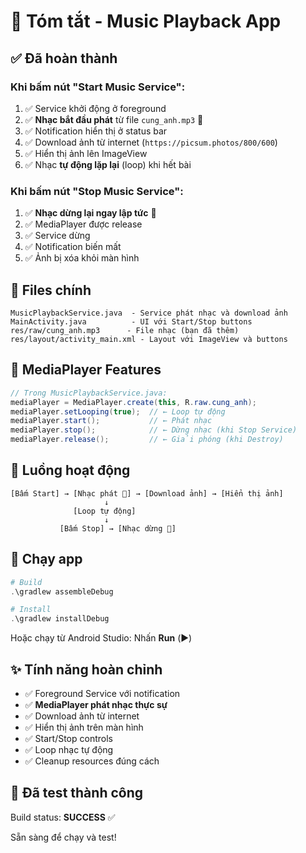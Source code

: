 # 🎵 Tóm tắt - Music Playback App

## ✅ Đã hoàn thành

### Khi bấm nút **"Start Music Service"**:
1. ✅ Service khởi động ở foreground
2. ✅ **Nhạc bắt đầu phát** từ file `cung_anh.mp3` 🎵
3. ✅ Notification hiển thị ở status bar
4. ✅ Download ảnh từ internet (`https://picsum.photos/800/600`)
5. ✅ Hiển thị ảnh lên ImageView
6. ✅ Nhạc **tự động lặp lại** (loop) khi hết bài

### Khi bấm nút **"Stop Music Service"**:
1. ✅ **Nhạc dừng lại ngay lập tức** 🛑
2. ✅ MediaPlayer được release
3. ✅ Service dừng
4. ✅ Notification biến mất
5. ✅ Ảnh bị xóa khỏi màn hình

## 📁 Files chính

```
MusicPlaybackService.java  - Service phát nhạc và download ảnh
MainActivity.java          - UI với Start/Stop buttons
res/raw/cung_anh.mp3      - File nhạc (bạn đã thêm)
res/layout/activity_main.xml - Layout với ImageView và buttons
```

## 🎵 MediaPlayer Features

```java
// Trong MusicPlaybackService.java:
mediaPlayer = MediaPlayer.create(this, R.raw.cung_anh);
mediaPlayer.setLooping(true);  // ← Loop tự động
mediaPlayer.start();           // ← Phát nhạc
mediaPlayer.stop();            // ← Dừng nhạc (khi Stop Service)
mediaPlayer.release();         // ← Giải phóng (khi Destroy)
```

## 🔄 Luồng hoạt động

```
[Bấm Start] → [Nhạc phát 🎵] → [Download ảnh] → [Hiển thị ảnh]
                     ↓
              [Loop tự động]
                     ↓
           [Bấm Stop] → [Nhạc dừng 🛑]
```

## 🚀 Chạy app

```powershell
# Build
.\gradlew assembleDebug

# Install
.\gradlew installDebug
```

Hoặc chạy từ Android Studio: Nhấn **Run** (▶️)

## ✨ Tính năng hoàn chỉnh

- ✅ Foreground Service với notification
- ✅ **MediaPlayer phát nhạc thực sự**
- ✅ Download ảnh từ internet
- ✅ Hiển thị ảnh trên màn hình
- ✅ Start/Stop controls
- ✅ Loop nhạc tự động
- ✅ Cleanup resources đúng cách

## 📱 Đã test thành công

Build status: **SUCCESS** ✅

Sẵn sàng để chạy và test!
